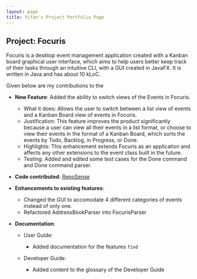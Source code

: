 ```yaml
---
layout: page
title: Yifan's Project Portfolio Page
---	
```


## Project: Focuris
Focuris is a desktop event management application created with a Kanban board graphical user interface, which aims to help users better keep track of their tasks through an intuitive CLI, with a GUI created in JavaFX. It is written in Java and has about 10 kLoC.

Given below are my contributions to the 

- **New Feature**: Added the ability to switch views of the Events in Focuris.

  - What it does: Allows the user to switch between a list view of events and a Kanban Board view of events in Focuris.
  - Justification: This feature improves the product significantly because a user can view all their events in a list format, or choose to view their events in the format of a Kanban Board, which sorts the events by Todo, Backlog, in Progress, or Done.
  - Highlights: This enhancement extends Focuris as an application and affects any other extensions to the event class built in the future.
  - Testing: Added and edited some test cases for the Done command and Done command parser.

* **Code contributed**: [RepoSense](https://nus-cs2103-ay2021s2.github.io/tp-dashboard/?search=&sort=groupTitle&sortWithin=title&since=&timeframe=commit&mergegroup=&groupSelect=groupByRepos&breakdown=false&tabOpen=true&tabType=authorship&tabAuthor=toahi&tabRepo=AY2021S2-CS2103T-W15-4%2Ftp%5Bmaster%5D&authorshipIsMergeGroup=false&authorshipFileTypes=docs~functional-code~test-code&authorshipIsBinaryFileTypeChecked=false)


* **Enhancements to existing features**:
  - Changed the GUI to accomodate 4 different categories of events instead of only one.
  - Refactored AddressBookParser into FocurisParser

* **Documentation**:

  - User Guide:
    - Added documentation for the features `find`

  - Developer Guide:
    - Added content to the glossary of the Developer Guide
